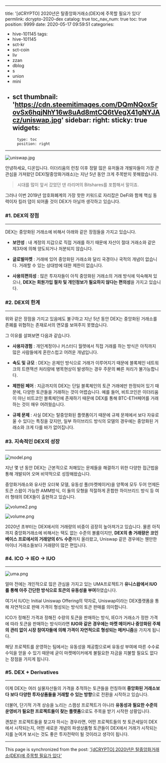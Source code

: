 
---
title: '[dCRYPTO] 2020년은 탈중앙화거래소(DEX)에 주목할 필요가 있다'
permlink: dcrypto-2020-dex
catalog: true
toc_nav_num: true
toc: true
position: 9999
date: 2020-05-17 09:59:51
categories:
- hive-101145
tags:
- hive-101145
- sct-kr
- sct-coin
- liv
- zzan
- dblog
- s
- union
- mini
- sct
thumbnail: 'https://cdn.steemitimages.com/DQmNQox5rovSx6hqjNhY16w8uAd8mtCQ6tVegX41gNYJAcz/uniswap.jpg'
sidebar:
    right:
        sticky: true
widgets:
    -
        type: toc
        position: right
---


![uniswap.jpg](https://cdn.steemitimages.com/DQmNQox5rovSx6hqjNhY16w8uAd8mtCQ6tVegX41gNYJAcz/uniswap.jpg)

안녕하세요, 디온입니다. 이더리움의 런칭 이후 정말 많은 유저들과 개발자들이 가장 큰 관심을 가져왔던 DEX(탈중앙화거래소)는 지난 5년 동안 크게 주목받지 못해왔습니다.

> 시대를 많이 앞서 갔었던 댄 라리머의 Bitshares를 포함해서 말이죠.

그러나 이번 2019년 암호화폐계의 가장 핫한 키워드로 자리잡은 DeFi와 함께 핵심 동력이자 킬러 댑이 되어줄 것이 DEX가 아닐까 생각하고 있습니다.

### #1. DEX의 장점
---

DEX는 중앙화된 거래소에 비해서 아래와 같은 장점들을 가지고 있습니다.

- **보안성** : 내 계정의 지갑으로 직접 거래를 하기 때문에 자산이 절대 거래소와 같은 제3자에 의해 양도되거나 처분되지 않습니다. 

- **글로벌마켓** : 거래에 있어 중앙화된 거래소와 달리 국경이나 국적의 개념이 없습니다. 거래할 수 있는 상대방에 대한 제한이 없습니다.

- **사용의편의성** : 많은 투자자들이 아직 중앙화된 거래소의 거래 방식에 익숙해져 있으나, **DEX는 회원가입 절차 및 개인정보가 필요하지 않다는 편의성**을 가지고 있습니다.

### #2. DEX의 한계
---

위와 같은 장점을 가지고 있음에도 불구하고 지난 5년 동안 DEX는 중앙화된 거래소를 존폐를 위협하는 존재로서의 면모를 보여주지 못했습니다. 

그 이유를 살펴보면 다음과 같습니다.

- **사용자경험** : 개인계정이나 커스터디 월렛에서 직접 거래를 하는 방식은 아직까지 많은 사람들에게 혼란스럽고 어려운 개념입니다.

- **속도 및 규모** : DEX는 온체인 방식으로 거래가 이루어지기 때문에 블록체인 네트워크의 트랜잭션 처리량에 병목현상이 발생하는 경우 주문의 빠른 처리가 불가능합니다.

- **제한된 페어** : 지금까지의 DEX는 단일 블록체인의 토큰 거래에만 한정되어 있기 때문에, 다양한 토큰들을 거래하는 것이 어렵습니다. 예를 들어, 비트코인은 이더리움이 아닌 비트코인 블록체인에 존재하기 때문에 DEX를 통해 BTC-ETH페어를 거래하는 것이 매우 어려웠습니다.

- **규제 문제** : 사실 DEX는 탈중앙화된 플랫폼이기 때문에 규제 문제에서 보다 자유로울 수 있다는 특징을 갖지만, 일부 하이브리드 방식의 모델의 경우에는 중앙화된 거래소와 크게 다를 바가 없어집니다.

### #3. 지속적인 DEX의 성장
---

![model.png](https://cdn.steemitimages.com/DQmYQYhXGkcw4e4P3aSj462uJ5513nhabok6ndcCr4px5q2/model.png)

지난 몇 년 동안 DEX는 근본적으로 처해있는 문제들을 해결하기 위한 다양한 접근법을 통해 개발되어 오며 비약적으로 성장해왔습니다. 

중앙화거래소와 유사한 오더북 모델, 유동성 풀(마켓메이커)을 양쪽에 모두 두어 언제든 토큰 스왑이 가능한 AMM방식, 이 둘의 모형을 적절하게 혼합한 하이브리드 방식 등 여러 형태의 DEX들이 출현하고 있습니다.

![volume2.png](https://cdn.steemitimages.com/DQma17853VrNdrNVXwokoG5RKUAKsG9iy2nq1RG6dXdBNVz/volume2.png)

![volume.png](https://cdn.steemitimages.com/DQmb5jtVfX3phh3qbZSYf44DZ5v2cX2JgveHbkuY7ttWojd/volume.png)

2020년 초부터는 DEX에서의 거래량의 비중이 굉장히 높아져가고 있습니다. 물론 아직까지 중앙화거래소에 비해서는 택도 없는 수준의 볼륨이지만, **DEX의 총 거래량은 코인베이스 프로에서의 거래양의 6% 수준**까지 올라왔고, Uniswap 같은 경우에는 웬만한 마이너 거래소들보다 거래량이 많은 편입니다.

### #4. ICO → IEO → IUO
---
![uma.png](https://cdn.steemitimages.com/DQmV7WHc8MVQCtoRLK6H5RGCZ2LzQgpYArySJsjtU9zugmf/uma.png)

얼마 전에는 개인적으로 많은 관심을 가지고 있는 UMA프로젝트가 **유니스왑에서 IUO를 통해 아주 간단한 방식으로 토큰의 유동성을 부여**하였습니다.

여기서 IUO는 Initial Uniswap Offering의 약자로, Uniswap이라는 DEX플랫폼을 통해 자연적으로 판매 가격이 형성되는 방식의 토큰 판매를 의미합니다.

ICO가 정해진 가격과 정해진 수량의 토큰을 판매하는 방식, IEO가 거래소가 정한 가격에 따라 토큰을 판매하는 방식이라면 **IUO와 같은 경우에는 마켓 메이커나 중앙화된 주체의 관리 없이 시장 참여자들에 의해 가격이 자연적으로 형성되는 메커니즘**을 가지게 됩니다.

해당 프로젝트를 운영하는 팀에서는 유동성을 제공함으로써 유동성 부여에 따른 수수료 수익을 얻을 수 있기 때문에 굳이 마켓메이커에게 불필요한 자금을 지불할 필요도 없다는 장점을 가지게 됩니다.

### #5. DEX + Derivatives
---

이제 DEX는 여러 실물자산들의 가격을 추적하는 토큰들을 런칭하여 **중앙화된 거래소보다 보다 다양한 투자상품들을 거래할 수 있는 방향**으로 전환을 시작하고 있습니다. 

더불어, 단기적 가격 상승을 노리는 스캠성 프로젝트가 아니라 **유동성과 필요한 수준의 운영비가 필요한 프로젝트들이 찾는 플랫폼**으로도 주목을 받기 시작한 상황입니다.

괜찮은 프로젝트들을 찾고자 하시는 경우라면, 어떤 프로젝트들의 첫 토큰세일이 DEX에서 시작되는지, 어떤 새로운 개념의 파생상품형 토큰들이 DEX에서 거래가 시작되는지를 눈여겨 보시는 것도 좋은 투자전략이 될 것이라고 생각이 됩니다.

- - -

This page is synchronized from the post: ['[dCRYPTO] 2020년은 탈중앙화거래소(DEX)에 주목할 필요가 있다'](https://steemit.com/@donekim/dcrypto-2020-dex)
